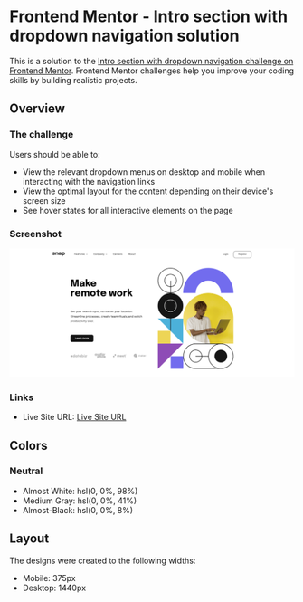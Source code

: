 # Frontend Mentor - Intro section with dropdown navigation solution

This is a solution to the [Intro section with dropdown navigation challenge on Frontend Mentor](https://www.frontendmentor.io/challenges/intro-section-with-dropdown-navigation-ryaPetHE5). Frontend Mentor challenges help you improve your coding skills by building realistic projects.

## Overview

### The challenge

Users should be able to:

- View the relevant dropdown menus on desktop and mobile when interacting with the navigation links
- View the optimal layout for the content depending on their device's screen size
- See hover states for all interactive elements on the page

### Screenshot

![](./images/intro-section-with-dropdown-navigation-main.png)

### Links

- Live Site URL: [Live Site URL](https://ayanaltynbekuly.github.io/intro-section-with-dropdown-navigation/)
## Colors

### Neutral

- Almost White: hsl(0, 0%, 98%)
- Medium Gray: hsl(0, 0%, 41%)
- Almost-Black: hsl(0, 0%, 8%)
## Layout

The designs were created to the following widths:

- Mobile: 375px
- Desktop: 1440px

